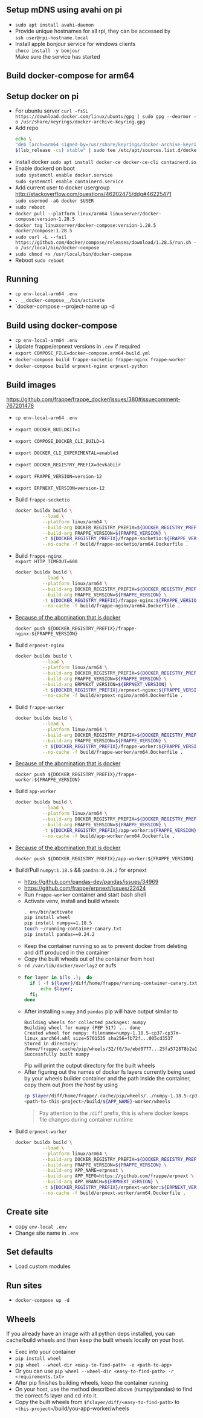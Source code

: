 
## Setup mDNS using avahi on pi
- `sudo apt install avahi-daemon`
- Provide unique hostnames for all rpi, they can be accessed by  
  `ssh user@rpi-hostname.local`
- Install apple bonjour service for windows clients  
  `choco install -y bonjour`  
  Make sure the service has started

## Build docker-compose for arm64


## Setup docker on pi
- For ubuntu server `curl -fsSL https://download.docker.com/linux/ubuntu/gpg | sudo gpg --dearmor -o /usr/share/keyrings/docker-archive-keyring.gpg`
- Add repo
  ```sh
  echo \
  "deb [arch=arm64 signed-by=/usr/share/keyrings/docker-archive-keyring.gpg] https://download.docker.com/linux/ubuntu \
  $(lsb_release -cs) stable" | sudo tee /etc/apt/sources.list.d/docker.list > /dev/null
  ```
- Install docker `sudo apt install docker-ce docker-ce-cli containerd.io`
- Enable dockerd on boot  
  `sudo systemctl enable docker.service`  
  `sudo systemctl enable containerd.service`  
- Add current user to docker usergroup
http://stackoverflow.com/questions/46202475/ddg#46225471  
  `sudo usermod -aG docker $USER`  
- `sudo reboot`
- `docker pull --platform linux/arm64 linuxserver/docker-compose:version-1.28.5`
- `docker tag linuxserver/docker-compose:version-1.28.5 docker/compose:1.28.5`
- `sudo curl -L --fail https://github.com/docker/compose/releases/download/1.28.5/run.sh -o /usr/local/bin/docker-compose`
- `sudo chmod +x /usr/local/bin/docker-compose`
- Reboot `sudo reboot`

## Running
- `cp env-local-arm64 .env`
- `. __docker-compose__/bin/activate`
- `docker-compose --project-name <project-name> up -d

## Build using docker-compose
- `cp env-local-arm64 .env`
- Update frappe/erpnext versions in `.env` if required
- `export COMPOSE_FILE=docker-compose.arm64-build.yml`
- `docker-compose build frappe-socketio frappe-nginx frappe-worker`
- `docker-compose build erpnext-nginx erpnext-python`

## Build images
https://github.com/frappe/frappe_docker/issues/380#issuecomment-767201476

- `cp env-local-arm64 .env`
- `export DOCKER_BUILDKIT=1`
- `export COMPOSE_DOCKER_CLI_BUILD=1`
- `export DOCKER_CLI_EXPERIMENTAL=enabled`
- `export DOCKER_REGISTRY_PREFIX=devkabiir`
- `export FRAPPE_VERSION=version-12`
- `export ERPNEXT_VERSION=version-12`

- Build `frappe-socketio`
  ```sh
  docker buildx build \
            --load \
            --platform linux/arm64 \
            --build-arg DOCKER_REGISTRY_PREFIX=${DOCKER_REGISTRY_PREFIX} \
            --build-arg FRAPPE_VERSION=${FRAPPE_VERSION} \
            -t ${DOCKER_REGISTRY_PREFIX}/frappe-socketio:${FRAPPE_VERSION} \
            --no-cache -f build/frappe-socketio/arm64.Dockerfile .
  ```

- Build `frappe-nginx`  
  `export HTTP_TIMEOUT=600`  
  ```sh
  docker buildx build \
            --load \
            --platform linux/arm64 \
            --build-arg DOCKER_REGISTRY_PREFIX=${DOCKER_REGISTRY_PREFIX} \
            --build-arg FRAPPE_VERSION=${FRAPPE_VERSION} \
            -t ${DOCKER_REGISTRY_PREFIX}/frappe-nginx:${FRAPPE_VERSION} \
            --no-cache -f build/frappe-nginx/arm64.Dockerfile .
  ```

- [Because of the abomination that is docker](https://github.com/moby/buildkit/issues/1142)
  ```
  docker push ${DOCKER_REGISTRY_PREFIX}/frappe-nginx:${FRAPPE_VERSION}
  ```

- Build `erpnext-nginx`  
  ```sh
  docker buildx build \
            --load \
            --platform linux/arm64 \
            --build-arg DOCKER_REGISTRY_PREFIX=${DOCKER_REGISTRY_PREFIX} \
            --build-arg FRAPPE_VERSION=${FRAPPE_VERSION} \
            --build-arg ERPNEXT_VERSION=${ERPNEXT_VERSION} \
            -t ${DOCKER_REGISTRY_PREFIX}/erpnext-nginx:${FRAPPE_VERSION} \
            --no-cache -f build/erpnext-nginx/arm64.Dockerfile .
  ```

- Build `frappe-worker`
  ```sh
  docker buildx build \
            --load \
            --platform linux/arm64 \
            --build-arg DOCKER_REGISTRY_PREFIX=${DOCKER_REGISTRY_PREFIX} \
            --build-arg FRAPPE_VERSION=${FRAPPE_VERSION} \
            -t ${DOCKER_REGISTRY_PREFIX}/frappe-worker:${FRAPPE_VERSION} \
            --no-cache -f build/frappe-worker/arm64.Dockerfile .
  ```

- [Because of the abomination that is docker](https://github.com/moby/buildkit/issues/1142)
  ```
  docker push ${DOCKER_REGISTRY_PREFIX}/frappe-worker:${FRAPPE_VERSION}
  ```

- Build `app-worker`
  ```sh
  docker buildx build \
            --load \
            --platform linux/arm64 \
            --build-arg DOCKER_REGISTRY_PREFIX=${DOCKER_REGISTRY_PREFIX} \
            --build-arg FRAPPE_VERSION=${FRAPPE_VERSION} \
            -t ${DOCKER_REGISTRY_PREFIX}/app-worker:${FRAPPE_VERSION} \
            --no-cache -f build/app-worker/arm64.Dockerfile .
  ```

- [Because of the abomination that is docker](https://github.com/moby/buildkit/issues/1142)
  ```
  docker push ${DOCKER_REGISTRY_PREFIX}/app-worker:${FRAPPE_VERSION}
  ```

- Build/Pull `numpy:1.18.5` && `pandas:0.24.2` for erpnext
  - https://github.com/pandas-dev/pandas/issues/34969
  - https://github.com/frappe/erpnext/issues/22424
  - Run `frappe-worker` container and start bash shell
  - Activate venv, install and build wheels
    ```sh
    . env/bin/activate
    pip install wheel
    pip install numpy==1.18.5
    touch ~/running-container-canary.txt
    pip install pandas==0.24.2
    ```
  - Keep the container running so as to prevent docker from deleting and diff produced in the container
  - Copy the built wheels out of the container from host
  - `cd /var/lib/docker/overlay2` or aufs
  - ```sh
    for layer in $(ls .);  do 
      if [ -f ${layer}/diff/home/frappe/running-container-canary.txt ]; then 
          echo $layer; 
      fi; 
    done
    ```
  - After installing `numpy` and `pandas` pip will have output similar to
    ```output
    Building wheels for collected packages: numpy
    Building wheel for numpy (PEP 517) ... done
    Created wheel for numpy: filename=numpy-1.18.5-cp37-cp37m-linux_aarch64.whl size=5701535 sha256=fb72f...005cd3537
    Stored in directory: /home/frappe/.cache/pip/wheels/32/f0/3a/ebd0777...25fa572878b2a1bd8
    Successfully built numpy
    ```
    Pip will print the output directory for the built wheels
  - After figuring out the names of docker fs layers currently being used by your wheels builder container and the path inside the container, copy them out _from the host_ by using 
    ```sh
    cp $layer/diff/home/frappe/.cache/pip/wheels/../numpy-1.18.5-cp37-cp37m-linux_aarch64.whl \
    <path-to-this-project>/build/${APP_NAME}-worker/wheels
    ```
    > Pay attention to the `/diff` prefix, this is where docker keeps file changes during container runtime


- Build `erpnext-worker`
  ```sh
  docker buildx build \
            --load \
            --platform linux/arm64 \
            --build-arg DOCKER_REGISTRY_PREFIX=${DOCKER_REGISTRY_PREFIX} \
            --build-arg FRAPPE_VERSION=${FRAPPE_VERSION} \
            --build-arg APP_NAME=erpnext \
            --build-arg APP_REPO=https://github.com/frappe/erpnext \
            --build-arg APP_BRANCH=${ERPNEXT_VERSION} \
            -t ${DOCKER_REGISTRY_PREFIX}/erpnext-worker:${ERPNEXT_VERSION} \
            --no-cache -f build/erpnext-worker/arm64.Dockerfile .
  ```

## Create site
- copy `env-local .env`
- Change site name in `.env`


## Set defaults
- Load custom modules

## Run sites
- `docker-compose up -d`

## Wheels
If you already have an image with all python deps installed, you can cache/build wheels and then keep the built wheels locally on your host.
- Exec into your container
- `pip install wheel`
- `pip wheel --wheel-dir <easy-to-find-path> -e <path-to-app>`
- Or you can use `pip wheel --wheel-dir <easy-to-find-path> -r <requirements.txt>`
- After pip finishes building wheels, keep the container running
- On your host, use the method described above (numpy/pandas) to find the correct fs layer and cd into it.
- Copy the built wheels from `$fslayer/diff/<easy-to-find-path>` to `<this-project>`/build/you-app-worker/wheels
